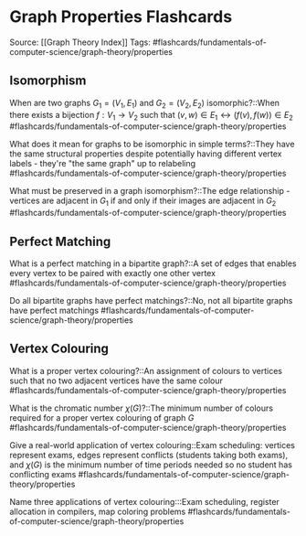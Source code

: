 # Graph Properties Flashcards

Source: [[Graph Theory Index]]
Tags: #flashcards/fundamentals-of-computer-science/graph-theory/properties

## Isomorphism
When are two graphs $G_1 = (V_1, E_1)$ and $G_2 = (V_2, E_2)$ isomorphic?::When there exists a bijection $f : V_1 \to V_2$ such that $(v,w) \in E_1 \leftrightarrow (f(v), f(w)) \in E_2$
#flashcards/fundamentals-of-computer-science/graph-theory/properties

What does it mean for graphs to be isomorphic in simple terms?::They have the same structural properties despite potentially having different vertex labels - they're "the same graph" up to relabeling
#flashcards/fundamentals-of-computer-science/graph-theory/properties

What must be preserved in a graph isomorphism?::The edge relationship - vertices are adjacent in $G_1$ if and only if their images are adjacent in $G_2$
#flashcards/fundamentals-of-computer-science/graph-theory/properties

## Perfect Matching
What is a perfect matching in a bipartite graph?::A set of edges that enables every vertex to be paired with exactly one other vertex
#flashcards/fundamentals-of-computer-science/graph-theory/properties

Do all bipartite graphs have perfect matchings?::No, not all bipartite graphs have perfect matchings
#flashcards/fundamentals-of-computer-science/graph-theory/properties

## Vertex Colouring
What is a proper vertex colouring?::An assignment of colours to vertices such that no two adjacent vertices have the same colour
#flashcards/fundamentals-of-computer-science/graph-theory/properties

What is the chromatic number $\chi(G)$?::The minimum number of colours required for a proper vertex colouring of graph $G$
#flashcards/fundamentals-of-computer-science/graph-theory/properties

Give a real-world application of vertex colouring::Exam scheduling: vertices represent exams, edges represent conflicts (students taking both exams), and $\chi(G)$ is the minimum number of time periods needed so no student has conflicting exams
#flashcards/fundamentals-of-computer-science/graph-theory/properties

Name three applications of vertex colouring:::Exam scheduling, register allocation in compilers, map coloring problems
#flashcards/fundamentals-of-computer-science/graph-theory/properties